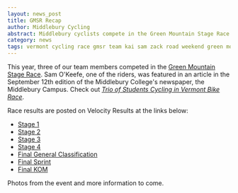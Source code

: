 ```yaml
---
layout: news_post
title: GMSR Recap
author: Middlebury Cycling
abstract: Middlebury cyclists compete in the Green Mountain Stage Race.
category: news
tags: vermont cycling race gmsr team kai sam zack road weekend green mountain stage race
---
```


This year, three of our team members competed in the [Green Mountain Stage Race](http://gmsr.info). Sam O'Keefe, one of the riders, was featured in an article in the September 12th edition of the Middlebury College's newspaper, the Middlebury Campus. Check out _[Trio of Students Cycling in Vermont Bike Race](http://middleburycampus.com/article/trio-of-students-cycle-in-vermont-bike-race/)_.

Race results are posted on Velocity Results at the links below:

* [Stage 1](http://velocityresults.com/results/466/gmsr-stage-1-warren-vt)
* [Stage 2](http://velocityresults.com/results/468/gmsr-stage-2-moretown-vt)
* [Stage 3](http://velocityresults.com/results/471/gmsr-stage-3-app-gap-vt)
* [Stage 4](http://velocityresults.com/results/472/gmsr-stage-4-burlington-vt)
* [Final General Classification](http://velocityresults.com/results/467/gmsr-gc)
* [Final Sprint](http://velocityresults.com/results/469/gmsr-sprint)
* [Final KOM](http://velocityresults.com/results/470/gmsr-kom)

Photos from the event and more information to come.